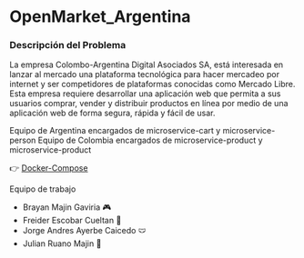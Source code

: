 # OpenMarket_Argentina
### Descripción del Problema  
La empresa Colombo-Argentina Digital Asociados SA, está interesada en lanzar al mercado una plataforma tecnológica para hacer mercadeo por internet y ser competidores de plataformas conocidas como Mercado Libre. Esta empresa requiere desarrollar una aplicación web que permita a sus usuarios comprar, vender y distribuir productos en línea por medio de una aplicación web de forma segura, rápida y fácil de usar.

Equipo de Argentina encargados de  microservice-cart y microservice-person
Equipo de Colombia encargados de microservice-product y microservice-product

👉 [Docker-Compose](app/) 

Equipo de trabajo
- Brayan Majin Gaviria 🎮
- Freider Escobar Cueltan  👀
- Jorge Andres Ayerbe Caicedo 🩲
- Julian Ruano Majin 👾
